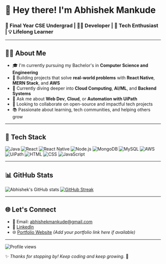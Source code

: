 <!-- GitHub Profile README -->

# 👋 Hey there! I'm Abhishek Mankude

### 🚀 Final Year CSE Undergrad | 👨‍💻 Developer | 🧠 Tech Enthusiast | 💡 Lifelong Learner

---

## 🧑‍💻 About Me

- 🎓 I'm currently pursuing my Bachelor's in **Computer Science and Engineering**
- 🔭 Building projects that solve **real-world problems** with **React Native**, **MERN Stack**, and **AWS**
- 🧠 Currently diving deeper into **Cloud Computing**, **AI/ML**, and **Backend Systems**
- 💬 Ask me about **Web Dev**, **Cloud**, or **Automation with UiPath**
- 👯 Looking to collaborate on open-source and impactful tech projects
- 📚 Passionate about learning, tech communities, and helping others grow

---

## 🧰 Tech Stack

![Java](https://img.shields.io/badge/Java-%23ED8B00.svg?style=flat&logo=java&logoColor=white)
![React](https://img.shields.io/badge/React-%2320232a.svg?style=flat&logo=react&logoColor=61DAFB)
![React Native](https://img.shields.io/badge/React_Native-20232A?style=flat&logo=react&logoColor=61DAFB)
![Node.js](https://img.shields.io/badge/Node.js-339933?style=flat&logo=nodedotjs&logoColor=white)
![MongoDB](https://img.shields.io/badge/MongoDB-%2347A248.svg?style=flat&logo=mongodb&logoColor=white)
![MySQL](https://img.shields.io/badge/MySQL-%2300f.svg?style=flat&logo=mysql&logoColor=white)
![AWS](https://img.shields.io/badge/AWS-%23FF9900.svg?style=flat&logo=amazon-aws&logoColor=white)
![UiPath](https://img.shields.io/badge/UiPath-FF6C37?style=flat&logo=uipath&logoColor=white)
![HTML](https://img.shields.io/badge/HTML5-E34F26?style=flat&logo=html5&logoColor=white)
![CSS](https://img.shields.io/badge/CSS3-1572B6?style=flat&logo=css3&logoColor=white)
![JavaScript](https://img.shields.io/badge/JavaScript-F7DF1E?style=flat&logo=javascript&logoColor=black)

---

## 📊 GitHub Stats

![Abhishek's GitHub stats](https://github-readme-stats.vercel.app/api?username=abhishekmankude&show_icons=true&theme=radical)
[![GitHub Streak](https://streak-stats.demolab.com/?user=abhishekmankude&theme=radical)](https://git.io/streak-stats)
<!--[![trophy](https://github-profile-trophy.vercel.app/?username=abhishekmankude&theme=radical&row=1&column=7)](https://github.com/ryo-ma/github-profile-trophy)-->

---

## 🌐 Let's Connect

- 📧 Email: abhishekmankude@gmail.com
- 💼 [LinkedIn](https://www.linkedin.com/in/abhishek-mankude/)
- 🌐 [Portfolio Website](#) *(Add your portfolio link here if available)*

---

![Profile views](https://komarev.com/ghpvc/?username=abhishekmankude&color=blue)

✨ *Thanks for stopping by! Keep coding and keep growing.* 🚀
